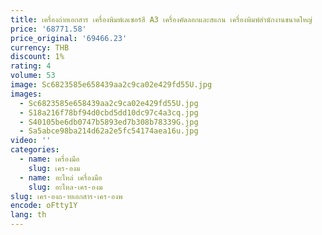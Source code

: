 ```yaml
---
title: เครื่องถ่ายเอกสาร เครื่องพิมพ์เลเซอร์สี A3 เครื่องคัดลอกและสแกน เครื่องพิมพ์สํานักงานขนาดใหญ่
price: '68771.58'
price_original: '69466.23'
currency: THB
discount: 1%
rating: 4
volume: 53
image: Sc6823585e658439aa2c9ca02e429fd55U.jpg
images:
  - Sc6823585e658439aa2c9ca02e429fd55U.jpg
  - S18a216f78bf94d0cbd5dd10dc97c4a3cq.jpg
  - S40105be6db0747b5893ed7b308b78339G.jpg
  - Sa5abce98ba214d62a2e5fc54174aea16u.jpg
video: ''
categories:
  - name: เครื่องมือ
    slug: เคร-องม
  - name: อะไหล่ เครื่องมือ
    slug: อะไหล-เคร-องม
slug: เคร-องถ-ายเอกสาร-เคร-องพ
encode: oFtty1Y
lang: th
---
```

  